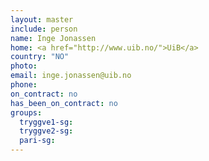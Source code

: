 ```yaml
---
layout: master
include: person
name: Inge Jonassen
home: <a href="http://www.uib.no/">UiB</a>
country: "NO"
photo:
email: inge.jonassen@uib.no
phone:
on_contract: no
has_been_on_contract: no
groups:
  tryggve1-sg:
  tryggve2-sg:
  pari-sg:
---
```

